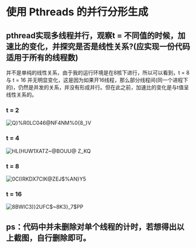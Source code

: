 ﻿# 使用 Pthreads 的并行分形生成
##  pthread实现多线程并行，观察t = 不同值的时候，加速比的变化，并探究是否是线性关系?(应实现一份代码适用于所有的线程数)
并不是单纯的线性关系，由于我的运行环境是在8核下进行，所以可以看到，t = 8 与 t = 16 并无明显变化，这是因为如果开16线程，那么部分线程间(同一个进程下的)，仍然是并发的关系，并没有形成并行。但在此之前，加速比的变化是与t值呈线性关系的。

###  t = 2
![Q}%R0LC046@NF4NM%0{8_}V](https://user-images.githubusercontent.com/97599487/195805418-fb0da7fc-3676-404f-8595-f23496159102.png)
### t = 4
![HL(HUW1XATZ~@BOUU@ Z_KQ](https://user-images.githubusercontent.com/97599487/195805545-6339c48f-bb75-4034-a465-8c19c7a17b5e.png)
### t = 8
![0CI)RKDX7CIK@ZEJ$%AN}Y5](https://user-images.githubusercontent.com/97599487/195805666-b1acbb43-2283-4df3-b69a-7bc1db350f27.png)
### t = 16
![8BWIC3)}2UFC$~8K3}_7$PP](https://user-images.githubusercontent.com/97599487/195805694-c62ad6d9-645b-4f1b-927a-8097d9aee370.png)


##  ps：代码中并未删除对单个线程的计时，若想得出以上截图，自行删除即可。





